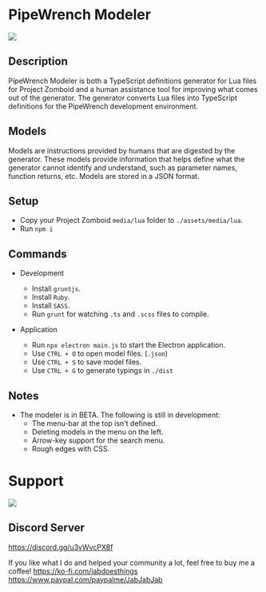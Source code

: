 # PipeWrench Modeler

![](https://i.imgur.com/2xabg5L.png)

## Description
PipeWrench Modeler is both a TypeScript definitions generator for Lua files for Project Zomboid and a human assistance tool for improving what comes out of the generator. The generator converts Lua files into TypeScript definitions for the PipeWrench development environment.

## Models
Models are instructions provided by humans that are digested by the generator. These models provide information that helps define what the generator cannot identify and understand, such as parameter names, function returns, etc. Models are stored in a JSON format.

## Setup
- Copy your Project Zomboid `media/lua` folder to `./assets/media/lua`.
- Run `npm i`

## Commands

- Development
  - Install `gruntjs`.
  - Install `Ruby`.
  - Install `SASS`.
  - Run `grunt` for watching `.ts` and `.scss` files to compile.

- Application
  - Run `npx electron main.js` to start the Electron application.
  - Use `CTRL + O` to open model files. (`.json`)
  - Use `CTRL + S` to save model files.
  - Use `CTRL + G` to generate typings in `./dist`

## Notes
- The modeler is in BETA. The following is still in development:
  - The menu-bar at the top isn't defined.
  - Deleting models in the menu on the left.
  - Arrow-key support for the search menu.
  - Rough edges with CSS.

# Support

![](https://i.imgur.com/ZLnfTK4.png)

## Discord Server
https://discord.gg/u3vWvcPX8f

If you like what I do and helped your community a lot, feel free to buy me a coffee!
https://ko-fi.com/jabdoesthings
https://www.paypal.com/paypalme/JabJabJab

